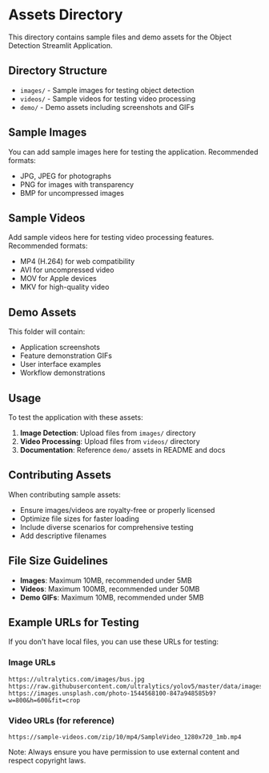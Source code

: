 # Assets Directory

This directory contains sample files and demo assets for the Object Detection Streamlit Application.

## Directory Structure

- `images/` - Sample images for testing object detection
- `videos/` - Sample videos for testing video processing
- `demo/` - Demo assets including screenshots and GIFs

## Sample Images

You can add sample images here for testing the application. Recommended formats:
- JPG, JPEG for photographs
- PNG for images with transparency
- BMP for uncompressed images

## Sample Videos

Add sample videos here for testing video processing features. Recommended formats:
- MP4 (H.264) for web compatibility
- AVI for uncompressed video
- MOV for Apple devices
- MKV for high-quality video

## Demo Assets

This folder will contain:
- Application screenshots
- Feature demonstration GIFs
- User interface examples
- Workflow demonstrations

## Usage

To test the application with these assets:

1. **Image Detection**: Upload files from `images/` directory
2. **Video Processing**: Upload files from `videos/` directory
3. **Documentation**: Reference `demo/` assets in README and docs

## Contributing Assets

When contributing sample assets:
- Ensure images/videos are royalty-free or properly licensed
- Optimize file sizes for faster loading
- Include diverse scenarios for comprehensive testing
- Add descriptive filenames

## File Size Guidelines

- **Images**: Maximum 10MB, recommended under 5MB
- **Videos**: Maximum 100MB, recommended under 50MB
- **Demo GIFs**: Maximum 10MB, recommended under 5MB

## Example URLs for Testing

If you don't have local files, you can use these URLs for testing:

### Image URLs
```
https://ultralytics.com/images/bus.jpg
https://raw.githubusercontent.com/ultralytics/yolov5/master/data/images/zidane.jpg
https://images.unsplash.com/photo-1544568100-847a948585b9?w=800&h=600&fit=crop
```

### Video URLs (for reference)
```
https://sample-videos.com/zip/10/mp4/SampleVideo_1280x720_1mb.mp4
```

Note: Always ensure you have permission to use external content and respect copyright laws.